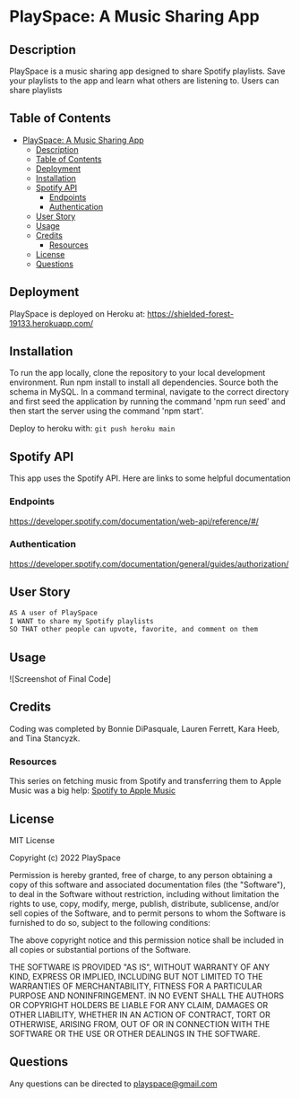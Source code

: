 # PlaySpace: A Music Sharing App

## Description

PlaySpace is a music sharing app designed to share Spotify playlists. Save your playlists to the app and learn what others are listening to. Users can share playlists 

## Table of Contents

- [PlaySpace: A Music Sharing App](#playspace-a-music-sharing-app)
  - [Description](#description)
  - [Table of Contents](#table-of-contents)
  - [Deployment](#deployment)
  - [Installation](#installation)
  - [Spotify API](#spotify-api)
    - [Endpoints](#endpoints)
    - [Authentication](#authentication)
  - [User Story](#user-story)
  - [Usage](#usage)
  - [Credits](#credits)
    - [Resources](#resources)
  - [License](#license)
  - [Questions](#questions)

## Deployment

PlaySpace is deployed on Heroku at: https://shielded-forest-19133.herokuapp.com/

## Installation

To run the app locally, clone the repository to your local development environment. Run npm install to install all dependencies. Source both the schema in MySQL. In a command terminal, navigate to the correct directory and first seed the application by running the command 'npm run seed' and then start the server using the command 'npm start'.

Deploy to heroku with:
```git push heroku main```

## Spotify API

This app uses the Spotify API.
Here are links to some helpful documentation

### Endpoints
https://developer.spotify.com/documentation/web-api/reference/#/

### Authentication
https://developer.spotify.com/documentation/general/guides/authorization/
## User Story

```md
AS A user of PlaySpace
I WANT to share my Spotify playlists
SO THAT other people can upvote, favorite, and comment on them
```

## Usage

![Screenshot of Final Code]

## Credits

Coding was completed by Bonnie DiPasquale, Lauren Ferrett, Kara Heeb, and Tina Stancyzk.

### Resources
This series on fetching music from Spotify and transferring them to Apple Music was a big help:
[Spotify to Apple Music](https://www.youtube.com/watch?v=RG_KF3w3btQ&list=PLzFtdULM-ECJ3_dCX9Pz7lno5MX7cwYDQ&index=9)

## License

MIT License

Copyright (c) 2022 PlaySpace

Permission is hereby granted, free of charge, to any person obtaining a copy
of this software and associated documentation files (the "Software"), to deal
in the Software without restriction, including without limitation the rights
to use, copy, modify, merge, publish, distribute, sublicense, and/or sell
copies of the Software, and to permit persons to whom the Software is
furnished to do so, subject to the following conditions:

The above copyright notice and this permission notice shall be included in all
copies or substantial portions of the Software.

THE SOFTWARE IS PROVIDED "AS IS", WITHOUT WARRANTY OF ANY KIND, EXPRESS OR
IMPLIED, INCLUDING BUT NOT LIMITED TO THE WARRANTIES OF MERCHANTABILITY,
FITNESS FOR A PARTICULAR PURPOSE AND NONINFRINGEMENT. IN NO EVENT SHALL THE
AUTHORS OR COPYRIGHT HOLDERS BE LIABLE FOR ANY CLAIM, DAMAGES OR OTHER
LIABILITY, WHETHER IN AN ACTION OF CONTRACT, TORT OR OTHERWISE, ARISING FROM,
OUT OF OR IN CONNECTION WITH THE SOFTWARE OR THE USE OR OTHER DEALINGS IN THE
SOFTWARE.

## Questions
Any questions can be directed to playspace@gmail.com
